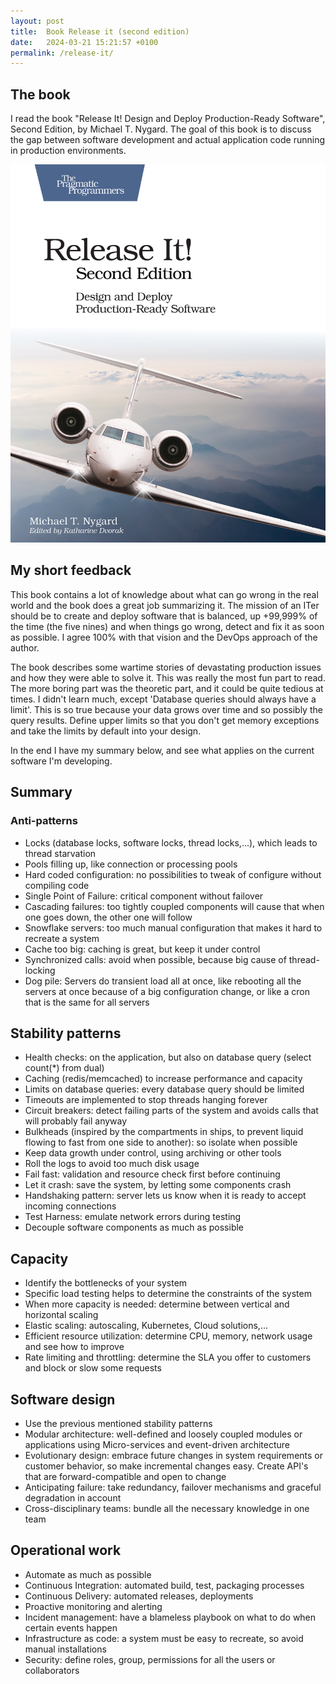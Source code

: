 ```yaml
---
layout: post
title:  Book Release it (second edition)
date:   2024-03-21 15:21:57 +0100
permalink: /release-it/
---
```


## The book

I read the book "Release It! Design and Deploy Production-Ready Software", Second Edition, by Michael T. Nygard.
The goal of this book is to discuss the gap between software development and actual application code running in production environments. 

![Book Cover](/images/release-it.png)

## My short feedback
This book contains a lot of knowledge about what can go wrong in the real world and the book does a great job summarizing it.
The mission of an ITer should be to create and deploy software that is balanced, up +99,999% of the time (the five nines) and when things go wrong, detect and fix it as soon as possible.
I agree 100% with that vision and the DevOps approach of the author.

The book describes some wartime stories of devastating production issues and how they were able to solve it.
This was really the most fun part to read.
The more boring part was the theoretic part, and it could be quite tedious at times.
I didn't learn much, except 'Database queries should always have a limit'.
This is so true because your data grows over time and so possibly the query results.
Define upper limits so that you don't get memory exceptions and take the limits by default into your design.

In the end I have my summary below, and see what applies on the current software I'm developing.

## Summary

### Anti-patterns
* Locks (database locks, software locks, thread locks,...), which leads to thread starvation
* Pools filling up, like connection or processing pools
* Hard coded configuration: no possibilities to tweak of configure without compiling code
* Single Point of Failure: critical component without failover
* Cascading failures: too tightly coupled components will cause that when one goes down, the other one will follow
* Snowflake servers: too much manual configuration that makes it hard to recreate a system
* Cache too big: caching is great, but keep it under control
* Synchronized calls: avoid when possible, because big cause of thread-locking
* Dog pile: Servers do transient load all at once, like rebooting all the servers at once because of a big configuration change, or like a cron that is the same for all servers

## Stability patterns
* Health checks: on the application, but also on database query (select count(*) from dual)
* Caching (redis/memcached) to increase performance and capacity
* Limits on database queries: every database query should be limited
* Timeouts are implemented to stop threads hanging forever
* Circuit breakers: detect failing parts of the system and avoids calls that will probably fail anyway
* Bulkheads (inspired by the compartments in ships, to prevent liquid flowing to fast from one side to another): so isolate when possible
* Keep data growth under control, using archiving or other tools
* Roll the logs to avoid too much disk usage
* Fail fast: validation and resource check first before continuing
* Let it crash: save the system, by letting some components crash
* Handshaking pattern: server lets us know when it is ready to accept incoming connections 
* Test Harness: emulate network errors during testing
* Decouple software components as much as possible

## Capacity
* Identify the bottlenecks of your system
* Specific load testing helps to determine the constraints of the system
* When more capacity is needed: determine between vertical and horizontal scaling
* Elastic scaling: autoscaling, Kubernetes, Cloud solutions,...
* Efficient resource utilization: determine CPU, memory, network usage and see how to improve
* Rate limiting and throttling: determine the SLA you offer to customers and block or slow some requests

## Software design
* Use the previous mentioned stability patterns
* Modular architecture: well-defined and loosely coupled modules or applications using Micro-services and event-driven architecture
* Evolutionary design: embrace future changes in system requirements or customer behavior, so make incremental changes easy. Create API's that are forward-compatible and open to change
* Anticipating failure: take redundancy, failover mechanisms and graceful degradation in account
* Cross-disciplinary teams: bundle all the necessary knowledge in one team

## Operational work
* Automate as much as possible
* Continuous Integration: automated build, test, packaging processes
* Continuous Delivery: automated releases, deployments
* Proactive monitoring and alerting
* Incident management: have a blameless playbook on what to do when certain events happen
* Infrastructure as code: a system must be easy to recreate, so avoid manual installations
* Security: define roles, group, permissions for all the users or collaborators
